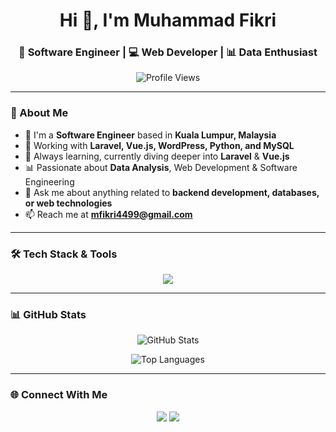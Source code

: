 <h1 align="center">Hi 👋, I'm Muhammad Fikri</h1>
<h3 align="center">🚀 Software Engineer | 💻 Web Developer | 📊 Data Enthusiast</h3>

<p align="center">
  <img src="https://komarev.com/ghpvc/?username=muhammadfikri-main&label=Profile%20views&color=0e75b6&style=flat" alt="Profile Views" />
</p>

---

### 🚀 About Me

- 💼 I'm a **Software Engineer** based in **Kuala Lumpur, Malaysia**    
- 🔭 Working with **Laravel, Vue.js, WordPress, Python, and MySQL**  
- 🌱 Always learning, currently diving deeper into **Laravel** & **Vue.js**  
- 📊 Passionate about **Data Analysis**, Web Development & Software Engineering  
- 💬 Ask me about anything related to **backend development, databases, or web technologies**  
- 📫 Reach me at **mfikri4499@gmail.com**  

---

### 🛠️ Tech Stack & Tools

<p align="center">
  <a href="https://skillicons.dev">
    <img src="https://skillicons.dev/icons?i=html,css,js,php,laravel,vue,bootstrap,wordpress,mysql,python,git,vscode&perline=9" />
  </a>
</p>

---

### 📊 GitHub Stats

<p align="center">
  <img src="https://github-readme-stats.vercel.app/api?username=muhammadfikri-main&show_icons=true&theme=tokyonight" alt="GitHub Stats" />
</p>

<p align="center">
  <img src="https://github-readme-stats.vercel.app/api/top-langs?username=muhammadfikri-main&show_icons=true&locale=en&layout=compact&theme=tokyonight" alt="Top Languages" />
</p>

---

### 🌐 Connect With Me

<p align="center">
  <a href="https://www.linkedin.com/in/mfikri99/"><img src="https://img.shields.io/badge/LinkedIn-0077B5?style=for-the-badge&logo=linkedin&logoColor=white" /></a>
  <a href="mailto:mfikri4499@gmail.com"><img src="https://img.shields.io/badge/Email-D14836?style=for-the-badge&logo=gmail&logoColor=white" /></a>
</p>
